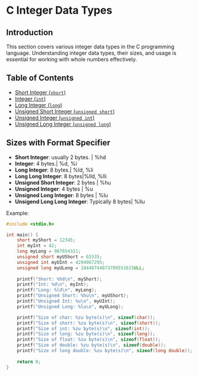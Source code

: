 # C Integer Data Types

## Introduction

This section covers various integer data types in the C programming language. Understanding integer data types, their sizes, and usage is essential for working with whole numbers effectively.

## Table of Contents

- [Short Integer (`short`)](#short-integer-short)
- [Integer (`int`)](#integer-int)
- [Long Integer (`long`)](#long-integer-long)
- [Unsigned Short Integer (`unsigned short`)](#unsigned-short-integer-unsigned-short)
- [Unsigned Integer (`unsigned int`)](#unsigned-integer-unsigned-int)
- [Unsigned Long Integer (`unsigned long`)](#unsigned-long-integer-unsigned-long)

## Sizes                 with                               Format Specifier
- **Short Integer**: usually 2 bytes. |                    %hd 
- **Integer**: 4 bytes.| %d, %i
- **Long Integer**: 8 bytes.| %ld, %li
- **Long Long Integer**: 8 bytes|%lld, %lli
- **Unsigned Short Integer**: 2 bytes | %hu
- **Unsigned Integer**: 4 bytes | %u
- **Unsigned Long Integer**: 8 bytes | %lu
- **Unsigend Long Long Integer**: Typically 8 bytes| %llu




Example:
```c
#include <stdio.h>

int main() {
    short myShort = 12345;
    int myInt = 42;
    long myLong = 987654321;
    unsigned short myUShort = 65535;
    unsigned int myUInt = 4294967295;
    unsigned long myULong = 18446744073709551615ULL;
    
    printf("Short: %hd\n", myShort);
    printf("Int: %d\n", myInt);
    printf("Long: %ld\n", myLong);
    printf("Unsigned Short: %hu\n", myUShort);
    printf("Unsigned Int: %u\n", myUInt);
    printf("Unsigned Long: %lu\n", myULong);

    printf("Size of char: %zu byte(s)\n", sizeof(char));
    printf("Size of short: %zu byte(s)\n", sizeof(short));
    printf("Size of int: %zu byte(s)\n", sizeof(int));
    printf("Size of long: %zu byte(s)\n", sizeof(long));
    printf("Size of float: %zu byte(s)\n", sizeof(float));
    printf("Size of double: %zu byte(s)\n", sizeof(double));
    printf("Size of long double: %zu byte(s)\n", sizeof(long double));
    
    return 0;
}
